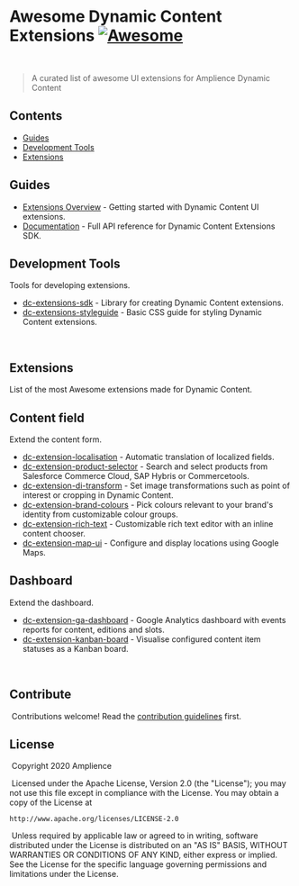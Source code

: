 # Awesome Dynamic Content Extensions [![Awesome](https://awesome.re/badge.svg)](https://awesome.re)
​
> A curated list of awesome UI extensions for Amplience Dynamic Content

## Contents
- [Guides](#guides)
- [Development Tools](#development-tools)
- [Extensions](#extensions)
​
## Guides

- [Extensions Overview](https://docs.amplience.net/development/extensions.html) - Getting started with Dynamic Content UI extensions.
- [Documentation](https://amplience.github.io/dc-extensions-sdk/) - Full API reference for Dynamic Content Extensions SDK.

## Development Tools
Tools for developing extensions.
​
- [dc-extensions-sdk](https://github.com/amplience/dc-extensions-sdk) - Library for creating Dynamic Content extensions.
- [dc-extensions-styleguide](https://github.com/amplience/dc-extensions-styleguide) - Basic CSS guide for styling Dynamic Content extensions.

​
## Extensions
List of the most Awesome extensions made for Dynamic Content.

## Content field
​Extend the content form.

- [dc-extension-localisation](https://github.com/amplience/dc-extension-localization) - Automatic translation of localized fields.
- [dc-extension-product-selector](https://github.com/amplience/dc-extension-product-selector) - Search and select products from Salesforce Commerce Cloud, SAP Hybris or Commercetools.
- [dc-extension-di-transform](https://github.com/amplience/dc-extension-di-transform) - Set image transformations such as point of interest or cropping in Dynamic Content.
- [dc-extension-brand-colours](https://github.com/amplience/dc-extension-brand-colours) - Pick colours relevant to your brand's identity from customizable colour groups.
- [dc-extension-rich-text](https://github.com/amplience/dc-extension-rich-text) - Customizable rich text editor with an inline content chooser.
- [dc-extension-map-ui](https://github.com/amplience/dc-extension-map-ui) - Configure and display locations using Google Maps.

## Dashboard
Extend the dashboard.

- [dc-extension-ga-dashboard](https://github.com/amplience/dc-extension-ga-dashboard) - Google Analytics dashboard with events reports for content, editions and slots.
- [dc-extension-kanban-board](https://github.com/amplience/dc-extension-kanban-board) - Visualise configured content item statuses as a Kanban board.

​
## Contribute
​
Contributions welcome! Read the [contribution guidelines](contributing.md) first.
​
## License
​
Copyright 2020 Amplience

​
Licensed under the Apache License, Version 2.0 (the "License");
you may not use this file except in compliance with the License.
You may obtain a copy of the License at
​

    http://www.apache.org/licenses/LICENSE-2.0
​
Unless required by applicable law or agreed to in writing, software
distributed under the License is distributed on an "AS IS" BASIS,
WITHOUT WARRANTIES OR CONDITIONS OF ANY KIND, either express or implied.
See the License for the specific language governing permissions and
limitations under the License.
